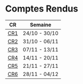 # Comptes Rendus


| CR | Semaine |
|-----|-----------|
|[CR1](https://github.com/AurelienBesnier/Projet-HAI927/tree/main/docs/CRs/CR1.pdf) |  24/10 - 30/10|
|[CR2](https://github.com/AurelienBesnier/Projet-HAI927/tree/main/docs/CRs/CR2.pdf) |  31/10 - 06/11|
|[CR3](https://github.com/AurelienBesnier/Projet-HAI927/tree/main/docs/CRs/CR3.pdf) |  07/11 - 13/11|
|[CR4](https://github.com/AurelienBesnier/Projet-HAI927/tree/main/docs/CRs/CR4.pdf) |  14/11 - 20/11|
|[CR5](https://github.com/AurelienBesnier/Projet-HAI927/tree/main/docs/CRs/CR5.pdf) |  21/11 - 27/11|
|[CR6](https://github.com/AurelienBesnier/Projet-HAI927/tree/main/docs/CRs/CR6.pdf) |  28/11 - 04/12|

